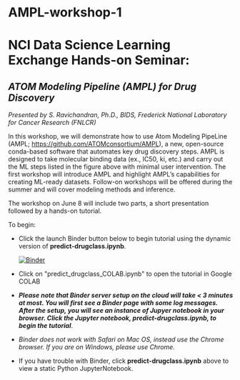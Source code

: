 # AMPL-workshop-1

# NCI Data Science Learning Exchange Hands-on Seminar: 
## *ATOM Modeling Pipeline (AMPL) for Drug Discovery*
*Presented by S. Ravichandran, Ph.D., BIDS, Frederick National Laboratory for Cancer Research (FNLCR)*

In this workshop, we will demonstrate how to use Atom Modeling PipeLine (AMPL; https://github.com/ATOMconsortium/AMPL), a new, open-source conda-based software that automates key drug discovery steps. AMPL is designed to take molecular binding data (ex., IC50, ki, etc.) and carry out the ML steps listed in the figure above with minimal user intervention. The first workshop will introduce AMPL and highlight AMPL’s capabilities for creating ML-ready datasets. Follow-on workshops will be offered during the summer and will cover modeling methods and inference. 

The workshop on June 8 will include two parts, a short presentation followed by a hands-on tutorial. 


To begin: 

* Click the launch Binder button below to begin tutorial using the dynamic version of **predict-drugclass.ipynb**.

  [![Binder](https://mybinder.org/badge_logo.svg)](https://mybinder.org/v2/gh/ravichas/ML-predict-drugclass/master)
  
* Click on "predict_drugclass_COLAB.ipynb" to open the tutorial in Google COLAB

 * ***Please note that Binder server setup on the cloud will take < 3 minutes at most. You will first see a Binder page with some log messages. After the setup, you will see an instance of Jupyer notebook in your browser. Click the Jupyter notebook, predict-drugclass.ipynb, to begin the tutorial***.
  
  * *Binder does not work with Safari on Mac OS, instead use the Chrome browser. If you are on Windows, please use Chrome.*


* If you have trouble with Binder, click **predict-drugclass.ipynb** above to view a static Python JupyterNotebook.
